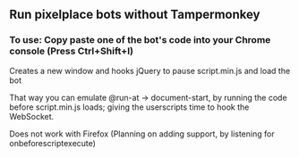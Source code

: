 ## Run pixelplace bots without Tampermonkey
### To use: Copy paste one of the bot's code into your Chrome console (Press Ctrl+Shift+I)

Creates a new window and hooks jQuery to pause script.min.js and load the bot

That way you can emulate @run-at -> document-start, by running the code before script.min.js loads; giving the userscripts time to hook the WebSocket. 

Does not work with Firefox (Planning on adding support, by listening for onbeforescriptexecute)
